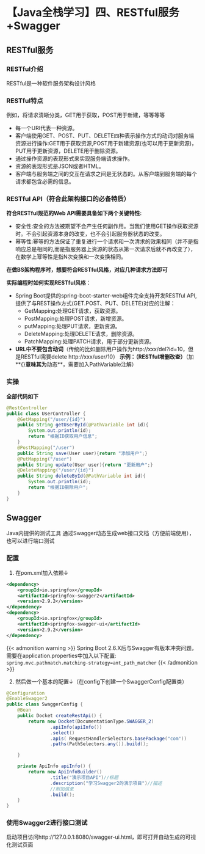 # 【Java全栈学习】四、RESTful服务+Swagger

## RESTful服务
### RESTful介绍
RESTful是一种软件服务架构设计风格
### RESTful特点
例如，将请求清晰分类，GET用于获取，POST用于新建，等等等等
- 每一个URI代表一种资源。
- 客户端使用GET、POST、PUT、DELETE四种表示操作方式的动词对服务端资源进行操作:GET用于获取资源,POST用于新建资源(也可以用于更新资源)，PUT用于更新资源，DELETE用于删除资源。
- 通过操作资源的表现形式来实现服务端请求操作。
- 资源的表现形式是JSON或者HTML。
- 客户端与服务端之间的交互在请求之间是无状态的。从客户端到服务端的每个请求都包含必需的信息。

### RESTful API（符合此架构接口的必备特质）
**符合RESTful规范的Web API需要具备如下两个关键特性:**
- 安全性:安全的方法被期望不会产生任何副作用。当我们使用GET操作获取资源时。不会引起资源本身的改变，也不会引起服务器状态的改变。
- 幂等性:幂等的方法保证了重复进行一个请求和一次清求的效果相同（并不是指响应总是相同的,而是指服务器上资源的状态从第一次请求后就不再改变了），在数学上幂等性是指N次变换和一次变换相同。

**在做BS架构程序时，想要符合RESTful风格，对应几种请求方法即可**

**实际编程时如何实现RESTful风格**：

  - Spring Boot提供的spring-boot-starter-web组件完全支持开发RESTful API,提供了与REST操作方式(GET.POST、PUT、DELETE)对应的注解：
  	- GetMapping:处理GET请求，获取资源。
  	- PostMapping:处理POST请求，新增资源。
  	- putMapping:处理PUT请求，更新资源。
  	- DeleteMapping:处理DELETE请求，删除资源。
  	- PatchMapping:处理PATCH请求，用于部分更新资源。
- **URL中不要包含动词**（传统的比如删除用户操作为http://xxx/del?id=10，但是RESTful需要delete http://xxx/user/10）
**示例：（RESTful增删改查）**（加**{}**意味其为**动态**，需要加入PathVariable注解）
### 实操
**全部代码如下**


```java
@RestController
public class UserController {
    @GetMapping("/user/{id}")
    public String getUserById(@PathVariable int id){
        System.out.println(id);
        return "根据ID获取用户信息";
    }
    @PostMapping("/user")
    public String save(User user){return "添加用户";}
    @PutMapping("/user")
    public String update(User user){return "更新用户";}
    @DeleteMapping("/user/{id}")
    public String deleteById(@PathVariable int id){
        System.out.println(id);
        return "根据ID删除用户";
    }
}
```
## Swagger
Java内提供的测试工具
通过Swagger动态生成web接口文档（方便前端使用），也可以进行端口测试
### 配置

1. 在pom.xml加入依赖↓
``` xml
<dependency>
    <groupId>io.springfox</groupId>
    <artifactId>springfox-swagger2</artifactId>
    <version>2.9.2</version>
</dependency>
<dependency>
    <groupId>io.springfox</groupId>
    <artifactId>springfox-swagger-ui</artifactId>
    <version>2.9.2</version>
</dependency>
```
{{< admonition warning >}}
Spring Boot 2.6.X后与Swagger有版本冲突问题，需要在application.properties中加入以下配置:
```spring.mvc.pathmatch.matching-strategy=ant_path_matcher```
{{< /admonition >}}

2. 然后做一个基本的配置↓（在config下创建一个SwaggerConfig配置类）
```java
@Configuration
@EnableSwagger2
public class SwaggerConfig {
    @Bean
    public Docket createRestApi() {
        return new Docket(DocumentationType.SWAGGER_2)
                .apiInfo(apiInfo())
                .select()
                .apis( RequestHandlerSelectors.basePackage("com"))
                .paths(PathSelectors.any()).build();

    }

    private ApiInfo apiInfo() {
        return new ApiInfoBuilder()
                .title("演示项目API")//标题
                .description("学习Swagger2的演示项目")//描述
                //附加信息
                .build();
    }
}
```


### 使用Swagger2进行接口测试
启动项目访问http://127.0.0.1:8080/swagger-ui.html，即可打开自动生成的可视化测试页面

